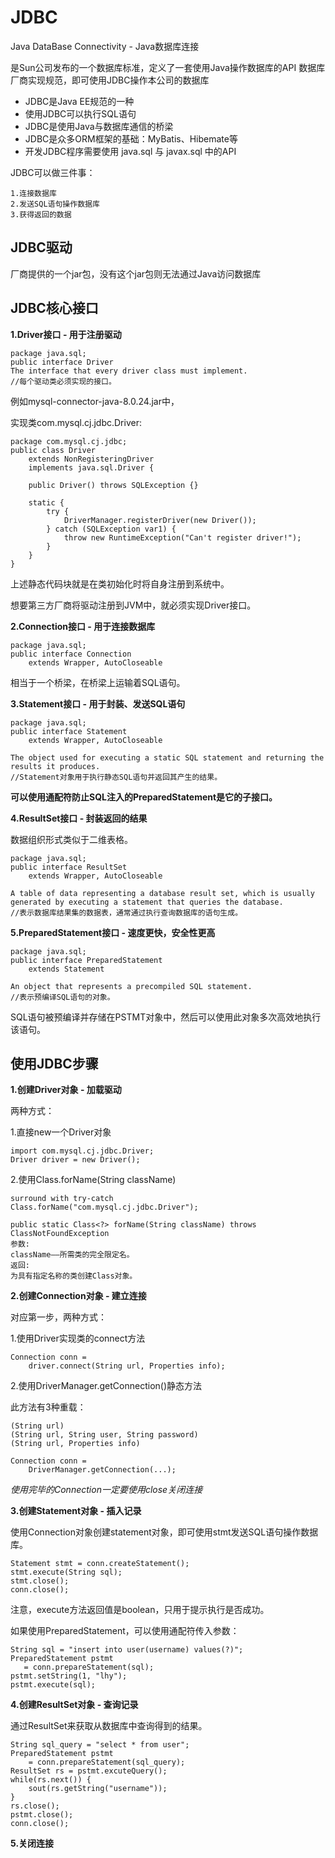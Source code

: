 # JDBC

Java DataBase Connectivity - Java数据库连接

是Sun公司发布的一个数据库标准，定义了一套使用Java操作数据库的API 数据库厂商实现规范，即可使用JDBC操作本公司的数据库

- JDBC是Java EE规范的一种
- 使用JDBC可以执行SQL语句
- JDBC是使用Java与数据库通信的桥梁
- JDBC是众多ORM框架的基础：MyBatis、Hibemate等
- 开发JDBC程序需要使用 java.sql 与 javax.sql 中的API

JDBC可以做三件事：

    1.连接数据库
    2.发送SQL语句操作数据库
    3.获得返回的数据

## JDBC驱动

厂商提供的一个jar包，没有这个jar包则无法通过Java访问数据库

## JDBC核心接口

**1.Driver接口 - 用于注册驱动**

    package java.sql;
    public interface Driver
    The interface that every driver class must implement.
    //每个驱动类必须实现的接口。

例如mysql-connector-java-8.0.24.jar中，

实现类com.mysql.cj.jdbc.Driver:

    package com.mysql.cj.jdbc;
    public class Driver 
        extends NonRegisteringDriver
        implements java.sql.Driver {

        public Driver() throws SQLException {}

        static {
            try {
                DriverManager.registerDriver(new Driver());
            } catch (SQLException var1) {
                throw new RuntimeException("Can't register driver!");
            }
        }
    }

上述静态代码块就是在类初始化时将自身注册到系统中。

想要第三方厂商将驱动注册到JVM中，就必须实现Driver接口。

**2.Connection接口 - 用于连接数据库**

    package java.sql;
    public interface Connection
        extends Wrapper, AutoCloseable

相当于一个桥梁，在桥梁上运输着SQL语句。

**3.Statement接口 - 用于封装、发送SQL语句**

    package java.sql;
    public interface Statement
        extends Wrapper, AutoCloseable
    
    The object used for executing a static SQL statement and returning the results it produces.
    //Statement对象用于执行静态SQL语句并返回其产生的结果。

**可以使用通配符防止SQL注入的PreparedStatement是它的子接口。**

**4.ResultSet接口 - 封装返回的结果**

数据组织形式类似于二维表格。

    package java.sql;
    public interface ResultSet
        extends Wrapper, AutoCloseable
    
    A table of data representing a database result set, which is usually generated by executing a statement that queries the database.
    //表示数据库结果集的数据表，通常通过执行查询数据库的语句生成。

**5.PreparedStatement接口 - 速度更快，安全性更高**
    
    package java.sql;
    public interface PreparedStatement
        extends Statement
    
    An object that represents a precompiled SQL statement.
    //表示预编译SQL语句的对象。

SQL语句被预编译并存储在PSTMT对象中，然后可以使用此对象多次高效地执行该语句。

## 使用JDBC步骤

**1.创建Driver对象 - 加载驱动**

两种方式：

1.直接new一个Driver对象

    import com.mysql.cj.jdbc.Driver;
    Driver driver = new Driver();

2.使用Class.forName(String className)

    surround with try-catch
    Class.forName("com.mysql.cj.jdbc.Driver");
    
    public static Class<?> forName(String className) throws ClassNotFoundException
    参数:
    className——所需类的完全限定名。
    返回:
    为具有指定名称的类创建Class对象。

**2.创建Connection对象 - 建立连接**

对应第一步，两种方式：

1.使用Driver实现类的connect方法

    Connection conn = 
        driver.connect(String url, Properties info);

2.使用DriverManager.getConnection()静态方法

此方法有3种重载：

    (String url)
    (String url, String user, String password)
    (String url, Properties info)

    Connection conn = 
        DriverManager.getConnection(...);

*使用完毕的Connection一定要使用close关闭连接*

**3.创建Statement对象 - 插入记录**

使用Connection对象创建statement对象，即可使用stmt发送SQL语句操作数据库。

    Statement stmt = conn.createStatement();
    stmt.execute(String sql);
    stmt.close();
    conn.close();

注意，execute方法返回值是boolean，只用于提示执行是否成功。

如果使用PreparedStatement，可以使用通配符传入参数：

    String sql = "insert into user(username) values(?)";
    PreparedStatement pstmt 
       = conn.prepareStatement(sql);
    pstmt.setString(1, "lhy");
    pstmt.execute(sql);

**4.创建ResultSet对象 - 查询记录**

通过ResultSet来获取从数据库中查询得到的结果。

    String sql_query = "select * from user";
    PreparedStatement pstmt 
        = conn.prepareStatement(sql_query);
    ResultSet rs = pstmt.excuteQuery();
    while(rs.next()) {
        sout(rs.getString("username"));
    }
    rs.close();
    pstmt.close();
    conn.close();

**5.关闭连接**


